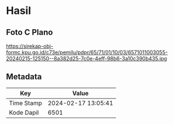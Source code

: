 # Hasil

## Foto C Plano

https://sirekap-obj-formc.kpu.go.id/c73e/pemilu/pdpr/65/71/01/10/03/6571011003055-20240215-125150--8a382d25-7c0e-4eff-98b6-3a10c390b435.jpg


## Metadata

| Key        | Value               |
| ---------- | ------------------- |
| Time Stamp | 2024-02-17 13:05:41 |
| Kode Dapil | 6501                |



